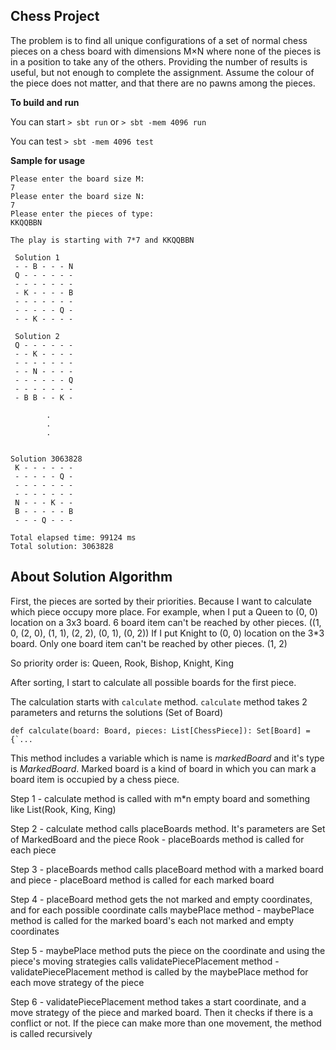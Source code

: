 ## Chess Project

The problem is to find all unique configurations of a set of normal chess pieces on a chess board with dimensions M×N
where none of the pieces is in a position to take any of the others. Providing the number of results is useful,
but not enough to complete the assignment. Assume the colour of the piece does not matter, and that there are no pawns
among the pieces.

**To build and run**

You can start `> sbt run` or `> sbt -mem 4096 run`

You can test `> sbt -mem 4096 test`

**Sample for usage**
```
Please enter the board size M:
7
Please enter the board size N:
7
Please enter the pieces of type:
KKQQBBN

The play is starting with 7*7 and KKQQBBN

 Solution 1
 - - B - - - N
 Q - - - - - -
 - - - - - - -
 - K - - - - B
 - - - - - - -
 - - - - - Q -
 - - K - - - -

 Solution 2
 Q - - - - - -
 - - K - - - -
 - - - - - - -
 - - N - - - -
 - - - - - - Q
 - - - - - - -
 - B B - - K -

        .
        .
        .


Solution 3063828
 K - - - - - -
 - - - - - Q -
 - - - - - - -
 - - - - - - -
 N - - - K - -
 B - - - - - B
 - - - Q - - -

Total elapsed time: 99124 ms
Total solution: 3063828

```
## About Solution Algorithm

First, the pieces are sorted by their priorities. Because I want to calculate which piece occupy more place.
For example, when I put a Queen to (0, 0) location on a 3x3 board.
6 board item can't be reached by other pieces. ((1, 0, (2, 0), (1, 1), (2, 2), (0, 1), (0, 2))
If I put Knight to (0, 0) location on the 3*3 board. Only one board item can't be reached by other pieces. (1, 2)

So priority order is: Queen, Rook, Bishop, Knight, King

After sorting, I start to calculate all possible boards for the first piece.

The calculation starts with `calculate` method.
`calculate` method takes 2 parameters and returns the solutions (Set of Board)

```
def calculate(board: Board, pieces: List[ChessPiece]): Set[Board] = {`...
```
This method includes a variable which is name is *markedBoard* and it's type is *MarkedBoard*.
Marked board is a kind of board in which you can mark a board item is occupied by a chess piece.

Step 1 - calculate method is called with m*n empty board and something like List(Rook, King, King)

Step 2 - calculate method calls placeBoards method. It's parameters are Set of MarkedBoard and the piece Rook - placeBoards method is called for each piece

Step 3 - placeBoards method calls placeBoard method with a marked board and piece - placeBoard method is called for each marked board

Step 4 - placeBoard method gets the not marked and empty coordinates, and for each possible coordinate calls maybePlace method - maybePlace method is called for the marked board's each not marked and empty coordinates

Step 5 - maybePlace method puts the piece on the coordinate and using the piece's moving strategies calls validatePiecePlacement method - validatePiecePlacement method is called by the maybePlace method for each move strategy of the piece

Step 6 - validatePiecePlacement method takes a start coordinate, and a move strategy of the piece and marked board. Then it checks if there is a conflict or not. If the piece can make more than one movement, the method is called recursively